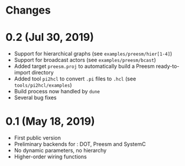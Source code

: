 # Changes

# 0.2 (Jul 30, 2019)
* Support for hierarchical graphs (see `examples/preesm/hier[1-4]`)
* Support for broadcast actors (see `examples/preesm/bcast`)
* Added target `preesm.proj` to automatically build a Preesm ready-to-import directory
* Added tool `pi2hcl` to convert `.pi` files to `.hcl` (see `tools/pi2hcl/examples`)
* Build process now handled by `dune`
* Several bug fixes

# 0.1 (May 18, 2019)
* First public version
* Preliminary backends for : DOT, Preesm and SystemC
* No dynamic parameters, no hierarchy
* Higher-order wiring functions
